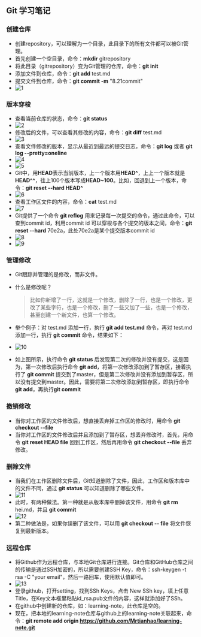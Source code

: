 ## Git 学习笔记

### 创建仓库

+ 创建repository，可以理解为一个目录，此目录下的所有文件都可以被Git管理。
+ 首先创建一个空目录，命令：**mkdir** gitrepository
+ 将此目录（gitrepository）变为Git管理的仓库，命令：**git init**
+ 添加文件到仓库，命令：**git add** test.md
+ 提交文件到仓库，命令：**git commit -m** "8.21commit"
+ ![1](C:\Users\Mr.hao\Desktop\images\1.jpg)



### 版本穿梭

+ 查看当前仓库的状态，命令：**git status**
+ ![2](C:\Users\Mr.hao\Desktop\images\2.jpg)
+ 修改后的文件，可以查看其修改的内容，命令：**git diff** test.md
+ ![3](C:\Users\Mr.hao\Desktop\images\3.jpg)
+ 查看文件修改的版本，显示从最近到最远的提交日志，命令：**git log** 或者 **git log --pretty=oneline**
+ ![4](C:\Users\Mr.hao\Desktop\images\4.jpg)
+ ![5](C:\Users\Mr.hao\Desktop\images\5.jpg)
+ Git中，用**HEAD**表示当前版本，上一个版本用**HEAD^**，上上一个版本就是**HEAD^^**，往上100个版本写成**HEAD~100**。比如，回退到上一个版本，命令：**git reset --hard HEAD^**
+ ![6](C:\Users\Mr.hao\Desktop\images\6.jpg)
+ 查看工作区文件的内容，命令：**cat** test.md
+ ![7](C:\Users\Mr.hao\Desktop\images\7.jpg)
+ Git提供了一个命令 **git reflog** 用来记录每一次提交的命令，通过此命令，可以查到commit id，利用commit id 可以穿梭与各个提交的版本之间，命令：**git reset  --hard** 70e2a，此处70e2a是某个提交版本commit id
+ ![8](C:\Users\Mr.hao\Desktop\images\8.jpg)
+ ![9](C:\Users\Mr.hao\Desktop\images\9.jpg)

### 管理修改

+ Git跟踪并管理的是修改，而非文件。

+ 什么是修改呢？

  >比如你新增了一行，这就是一个修改，删除了一行，也是一个修改，更改了某些字符，也是一个修改，删了一些又加了一些，也是一个修改，甚至创建一个新文件，也算一个修改。

+ 举个例子：对 test.md 添加一行，执行 **git add test.md** 命令，再对 test.md 添加一行，执行 **git commit** 命令，结果如下：

+ ![10](C:\Users\Mr.hao\Desktop\images\10.png)

+ 如上图所示，执行命令 **git status** 后发现第二次的修改并没有提交，这是因为，第一次修改后执行命令 **git add**，将第一次修改添加到了暂存区，接着执行了 **git commit** 提交到了master，但是第二次修改并没有添加到暂存区，所以没有提交到master。因此，需要将第二次修改添加到暂存区，即执行命令 **git add**，再执行**git commit**

### 撤销修改

* 当你对工作区的文件修改后，想直接丢弃掉工作区的修改时，用命令 **git checkout --file**
* 当你对工作区的文件修改后并且添加到了暂存区，想丢弃修改时，首先，用命令 **git reset HEAD file** 回到工作区，然后再用命令 **git checkout --file** 丢弃修改。

###  删除文件

* 当我们在工作区删除文件后，Git知道删除了文件，因此，工作区和版本库中的文件不同，通过 **git status** 可以知道删除了哪些文件。
* ![11](C:\Users\Mr.hao\Desktop\images\11.png)
* 此时，有两种做法。第一种就是从版本库中删掉该文件，用命令 **git rm** hei.md，并且 **git commit**
* ![12](C:\Users\Mr.hao\Desktop\images\12.png)
* 第二种做法是，如果你误删了该文件，可以用 **git checkout -- file** 将文件恢复到最新版本。

### 远程仓库

+ 将Github作为远程仓库，与本地Git仓库进行连接。Git仓库和GitHub仓库之间的传输是通过SSH加密的，所以需要创建SSH Key，命令：ssh-keygen -t rsa -C "your email"，然后一路回车，使用默认值即可。
+ ![13](C:\Users\Mr.hao\Desktop\images\13.png)
+ 登录github，打开setting，找到SSh Keys，点击 New SSh key，填上任意Title，在Key文本框里粘贴id_rsa.pub文件的内容，这样就添加好了SSh。
+ 在github中创建新的仓库，如：learning-note，此仓库是空的。
+ 现在，把本地的learning-note仓库与github上的learning-note关联起来，命令：**git remote add origin https://github.com/Mrtianhao/learning-note.git**


